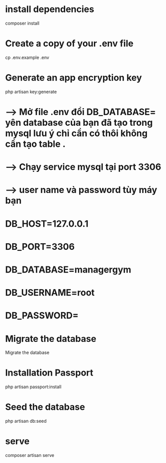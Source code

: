 # install dependencies
composer install

# Create a copy of your .env file
cp .env.example .env

# Generate an app encryption key
php artisan key:generate
# --> Mở file .env đổi DB_DATABASE= yên database của bạn đã tạo trong mysql lưu ý chỉ cần có thôi không cần tạo table .
# --> Chạy service mysql tại port 3306  
# --> user name và  password tùy máy bạn
# DB_HOST=127.0.0.1
# DB_PORT=3306
# DB_DATABASE=managergym
# DB_USERNAME=root
# DB_PASSWORD=
 

# Migrate the database
Migrate the database

# Installation Passport
php artisan passport:install


# Seed the database
php artisan db:seed

# serve 
composer artisan serve


